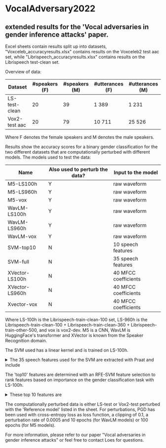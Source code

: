 # VocalAdversary2022 # 
## extended results for the 'Vocal adversaries in gender inference attacks' paper. ##

Excel sheets contain results split up into datasets,
"Voxceleb_accuracyresults.xlsx" contains results on the Voxceleb2 test aac set, while "Librispeech_accuracyresults.xlsx" contains results on the Librispeech test-clean set.


Overview of data: 

Dataset       | #speakers (F) | #speakers (M) | #utterances (F)  | #utterances (M) |
------------- | ------------- | ------------- | ---------------- | --------------- |
LS-test-clean | 20            | 39            | 1 389            | 1 231           |
Vox2-test aac | 20            | 79            | 10 711           | 25 526          |

Where F denotes the female speakers and M denotes the male speakers.

Results show the accuracy scores for a binary gender classification for the two different datasets that are computationally perturbed with different models.
The models used to test the data:

Name           | Also used to perturb the data? | Input to the model   | 
-------------- | ------------------------------ | -------------------- |
M5-LS100h      | Y                              | raw waveform         |
M5-LS960h      | Y                              | raw waveform         |
M5-vox         | Y                              | raw waveform         |
WavLM-LS100h   | Y                              | raw waveform         |
WavLM-LS960h   | Y                              | raw waveform         |
WavLM-vox      | Y                              | raw waveform         |
SVM-top10      | N                              | 10 speech features   |
SVM-full       | N                              | 35 speech features   |
XVector-LS100h | N                              | 40 MFCC coefficients |
XVector-LS960h | N                              | 40 MFCC coefficients |
Xvector-vox    | N                              | 40 MFCC coefficients |

Where LS-100h is the Librispeech-train-clean-100 set, LS-960h is the Librispeech-train-clean-100 + Librispeech-train-clean-360 + Librispeech-train-other-500, and vox is vox2-dev.
M5 is a CNN, WavLM is HuggingFace's transformer and XVector is known from the Speaker Recognition domain.

The SVM used has a linear kernel and is trained on LS-100h. 
<details>
<summary>The 35 speech features used for the SVM are extracted with Praat and include</summary>
<p>the number of Pulses, Periods and Voicebreaks; the degree of Voicebreaks, the fraction of Unvoiced parts, jitter (local, local absolute, rap, ppq5), shimmer (local, local dB, apq3, apq5, apq11), mean of the autocorrelation, Noise-to-Harmonics-Ratio (NHR), Harmonics-to-Noise-Ratio (HNR), mean and standard deviation of period and the min, max, mean, median and standard deviation of pitch, as well as the duration, intensity (min, max, mean, standard deviation), the fundamental frequency F0, first three formants and the centre of gravity.</p>
</details>

The 'top10' features are determined with an RFE-SVM feature selection to rank features based on importance on the gender classification task with LS-100h.
<details>
<summary>These top 10 features are</summary>
<p>mean, max and std of pitch, mean of autocorrelation, mean of NHR, mean and max of intensity, apq11 and apq3 of shimmer, and local absolute jitter.</p>
</details>

The computationally perturbed data is either LS-test or Vox2-test perturbed with the 'Reference model' listed in the sheet.
For perturbations, PGD has been used with cross-entropy loss as loss function, a clipping of 0.1, a perturbation rate of 0.0005 and 10 epochs (for WavLM models) or 100 epochs (for M5 models).


For more information, please refer to our paper "Vocal adversaries in gender inference attacks" or feel free to contact Loes for questions.
